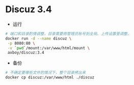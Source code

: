 # Discuz 3.4

- 运行

```sh
# 端口和目录酌情调整，目录需要用管理员账号到全局、上传设置里调整。
docker run -d --name discuz \
 -p 8080:80 \
 -v `pwd`/mount:/var/www/html/mount \
 axboy/discuz:3.4
```

- 备份

```sh
# 不确定要哪些文件的情况下，整个目录拷出来
docker cp discuz:/var/www/html ./discuz
```